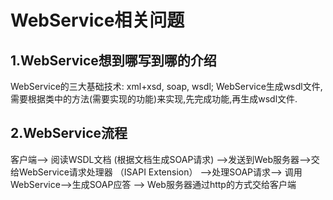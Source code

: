 WebService相关问题
=====

1.WebService想到哪写到哪的介绍
----

WebService的三大基础技术: xml+xsd, soap, wsdl;
WebService生成wsdl文件,需要根据类中的方法(需要实现的功能)来实现,先完成功能,再生成wsdl文件.

2.WebService流程
----

客户端——> 阅读WSDL文档 (根据文档生成SOAP请求) ——>发送到Web服务器——>交给WebService请求处理器 （ISAPI Extension）
——>处理SOAP请求——> 调用WebService——>生成SOAP应答 ——> Web服务器通过http的方式交给客户端